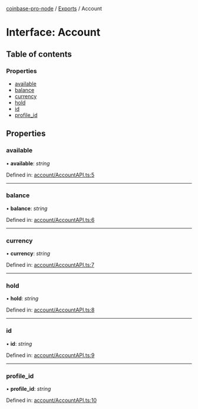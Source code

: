 [coinbase-pro-node](../README.md) / [Exports](../modules.md) / Account

# Interface: Account

## Table of contents

### Properties

- [available](account.md#available)
- [balance](account.md#balance)
- [currency](account.md#currency)
- [hold](account.md#hold)
- [id](account.md#id)
- [profile_id](account.md#profile_id)

## Properties

### available

• **available**: _string_

Defined in: [account/AccountAPI.ts:5](https://github.com/bennycode/coinbase-pro-node/blob/baa73d4/src/account/AccountAPI.ts#L5)

---

### balance

• **balance**: _string_

Defined in: [account/AccountAPI.ts:6](https://github.com/bennycode/coinbase-pro-node/blob/baa73d4/src/account/AccountAPI.ts#L6)

---

### currency

• **currency**: _string_

Defined in: [account/AccountAPI.ts:7](https://github.com/bennycode/coinbase-pro-node/blob/baa73d4/src/account/AccountAPI.ts#L7)

---

### hold

• **hold**: _string_

Defined in: [account/AccountAPI.ts:8](https://github.com/bennycode/coinbase-pro-node/blob/baa73d4/src/account/AccountAPI.ts#L8)

---

### id

• **id**: _string_

Defined in: [account/AccountAPI.ts:9](https://github.com/bennycode/coinbase-pro-node/blob/baa73d4/src/account/AccountAPI.ts#L9)

---

### profile_id

• **profile_id**: _string_

Defined in: [account/AccountAPI.ts:10](https://github.com/bennycode/coinbase-pro-node/blob/baa73d4/src/account/AccountAPI.ts#L10)
